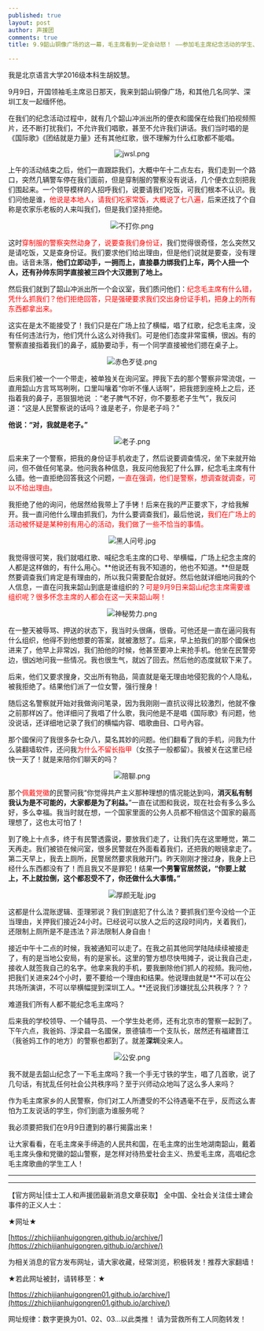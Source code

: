 ```yaml
---
published: true
layout: post
author: 声援团
comments: true
title: 9.9韶山铜像广场的这一幕，毛主席看到一定会动怒！ ——参加毛主席纪念活动的学生、工人被韶山警方扣押全过程

---     
```


我是北京语言大学2016级本科生胡姣慧。

9月9日，开国领袖毛主席忌日那天，我来到韶山铜像广场，和其他几名同学、深圳工友一起缅怀他。

在我们的纪念活动过程中，就有几个韶山冲派出所的便衣和國保在给我们拍视频照片，还不断打扰我们，不允许我们唱歌，甚至不允许我们讲话。我们当时唱的是《国际歌》《团结就是力量》还有其他红歌，很不理解为什么红歌都不能唱。

<center>

<img src="https://i.loli.net/2018/09/11/5b97ac7432bd9.png" alt="jwsl.png" title="jwsl.png" />

</center>

上午的活动结束之后，他们一直跟踪我们，大概中午十二点左右，我们走到一个路口，突然几辆警车停在我们面前，但是穿制服的警察没有说话，几个便衣立刻把我们围起来。一个领导模样的人招呼我们，说要请我们吃饭，可我们根本不认识。我们问他是谁，<font color= 'red'>他说是本地人，请我们吃家常饭，大概说了七八遍，</font>后来还找了个自称是农家乐老板的人来叫我们，但是我们坚持拒绝。

<center>
 
<img src="https://i.loli.net/2018/09/11/5b97ac6f27243.png" alt="不打你.png" title="不打你.png" />

</center>
 
这时<font color= 'red'>穿制服的警察突然动身了，说要查我们身份证，</font>我们觉得很奇怪，怎么突然又是请吃饭，又是查身份证。我们要求他们给出理由，但是他们说就是要查，没有理由。话音未落，**他们立即动手，一拥而上，直接暴力绑我们上车，两个人扭一个人，还有孙帅东同学直接被三四个大汉摁到了地上。**

然后我们就到了韶山冲派出所一个会议室，我们质问他们：<font color= 'red'>纪念毛主席有什么错，凭什么抓我们？他们拒绝回答，只是强硬要求我们交出身份证手机，把身上的所有东西都拿出来。</font>

这实在是太不能接受了！我们只是在广场上拉了横幅，唱了红歌，纪念毛主席，没有任何违法行为，他们凭什么这么对待我们。可是他们态度非常蛮横，很凶。有的警察直接指着我们的鼻子，威胁要动手，有一个同学直接被他们摁在桌子上。

<center>
 
<img src="https://i.loli.net/2018/09/11/5b97ac6ecfc3b.png" alt="赤色歹徒.png" title="赤色歹徒.png" />

</center>

后来我们被一个一个带走，被单独关在询问室。押我下去的那个警察非常流氓，一直用韶山方言骂骂咧咧，口里叫嚷着“你听不懂人话啊”，把我摁到座椅上之后，还指着我的鼻子，恶狠狠地说 ：“老子脾气不好，你不要惹老子生气”，我反问道：“这是人民警察说的话吗？谁是老子，你是老子吗？”

**他说：“对，我就是老子。”**

<center>

<img src="https://i.loli.net/2018/09/11/5b97ac732b4d4.png" alt="老子.png" title="老子.png" />

</center>

后来来了一个警察，把我的身份证手机收走了，然后说要调查情况，坐下来就开始问，但不做任何笔录。他问我各种信息，我反问他我犯了什么罪，纪念毛主席有什么错。他一直拒绝回答我这个问题，<font color= 'red'>一直在强调，他们是警察，想调查就调查，可以不给出理由。</font>

我拒绝了他的询问，他居然给我带上了手铐！后来在我的严正要求下，才给我解开。我一直问他什么理由抓我们，为什么要调查我们，最后他说，<font color= 'red'>我们在广场上的活动被怀疑是某种别有用心的活动，我们做了一些不恰当的事情。</font>

<center>
 
<img src="https://i.loli.net/2018/09/11/5b97ac671e6da.jpg" alt="黑人问号.jpg" title="黑人问号.jpg" />

</center>

我觉得很可笑，我们就唱红歌、喊纪念毛主席的口号、举横幅，广场上纪念主席的人都是这样做的，有什么用心。**他说还有我不知道的，他也不知道。**但是既然要调查我们肯定是有理由的，所以我只需要配合就好。然后他就详细地问我的个人信息，一直在问我来韶山到底是谁组织的？<font color= 'red'>可是9月9日来韶山纪念主席需要谁组织呢？很多怀念主席的人都会在这一天来韶山啊！</font>

<center>
 
<img src="https://i.loli.net/2018/09/11/5b97ac72d0744.png" alt="神秘势力.png" title="神秘势力.png" /> 

</center>

在一整天被辱骂、押送的状态下，我当时头很痛，很昏。可他还是一直在逼问我有什么组织，他得不到他想要的答案，就被激怒了。后来，早上拍我们的那个國保也进来了，他早上非常凶，我们拍他的时候，他甚至要冲上来抢手机。他坐在民警旁边，很凶地问我一些情况。我也很生气，就凶了回去。然后他的态度就软下来了。

后来，他们又要求搜身，交出所有物品，简直就是毫无理由地侵犯我的个人隐私，被我拒绝了。结果他们派了一位女警，强行搜身！

随后这名警察就开始对我做询问笔录，因为我刚刚一直抗议得比较激烈，他就不像之前那样凶了。他详细问了我唱了什么歌，我问他是不是唱《国际歌》有问题，他没说话，还详细地记录了我们的横幅内容、唱歌曲目、口号內容。

那个國保问了我很多杂七杂八，莫名其妙的问题。他们翻看了我的手机，问我为什么装翻墙软件，还问我<font color= 'red'>为什么不留长指甲</font>（女孩子一般都留）。我被关在这里已经快一天了！就是来陪你们聊天的吗？

<center>

<img src="https://i.loli.net/2018/09/11/5b97ac7305c89.png" alt="陪聊.png" title="陪聊.png" />

</center>

那个<font color= 'red'>佩戴党徽</font>的民警问我“你觉得共产主义那种理想的情况能达到吗，**消灭私有制我认为是不可能的，大家都是为了利益。**”一直在试图和我说，现在社会有多么多么好，多么幸福。我当时就在想，一个国家里面的公务人员都不相信这个国家的最高理想了，这也太可怕了！

到了晚上十点多，终于有民警透露说，要放我们走了，让我们先在这里睡觉，第二天再走。我们被锁在候问室，很多民警就在外面看着我们，还把我的眼镜拿走了。第二天早上，我去上厕所，民警居然要求我敞开门。昨天刚刚才搜过身，我身上已经什么东西都没有了！而且我又不是罪犯！结果**一个男警官居然说，“你要上就上，不上就拉倒，这个都忍受不了，你还做什么大事情。”**

<center>
 
<img src="https://i.loli.net/2018/09/11/5b97ac6795c79.jpg" alt="厚颜无耻.jpg" title="厚颜无耻.jpg" />

</center>

这都是什么混账逻辑、歪理邪说？我们到底犯了什么法？要抓我们至今没给一个正当理由，关押我们接近24小时。已经说可以放人之后的这段时间内，关着我们，还限制上厕所是不是违法？非法限制人身自由！

接近中午十二点的时候，我被通知可以走了。在我之前其他同学陆陆续续被接走了，有的是当地公安局，有的是家长。这里的警方想尽快甩摊子，说让我自己走，接收人就签我自己的名字。他拿来我的手机，要我删除他们抓人的视频。我问他，把我们关进来24个小时，要不要给一个理由和结果。他说理由就是**不可以在公共场所演讲，不可以举横幅提到深圳工人。**还说我们涉嫌扰乱公共秩序？？？

难道我们所有人都不能纪念毛主席吗？

后来我的学校领导、一个辅导员、一个学生处老师，还有北京市的警察一起到了。下午六点，我爸妈、浮梁县一名國保，景德镇市一个支队长，居然还有福建晋江（我爸妈工作的地方）的警察也都到了。就差**深圳**没来人。

<center>
 
<img src="https://i.loli.net/2018/09/11/5b97ac742e406.png" alt="公安.png" title="公安.png" />

</center>

我不就是去韶山纪念了一下毛主席吗？我一个手无寸铁的学生，唱了几首歌，说了几句话，有扰乱任何社会公共秩序吗？至于兴师动众地叫了这么多人来吗？

作为毛主席家乡的人民警察，你们对工人所遭受的不公待遇毫不在乎，反而这么害怕为工友说话的学生，你们到底为谁服务呢？

我必须要把我们在9月9日遭到的暴行揭露出来！

让大家看看，在毛主席亲手缔造的人民共和国，在毛主席的出生地湖南韶山，戴着毛主席头像和党徽的韶山警察，是怎样对待热爱社会主义、热爱毛主席，高唱纪念毛主席歌曲的学生工人！

---

---

【官方网址|佳士工人和声援团最新消息文章获取】
全中国、全社会关注佳士建会事件的正义人士：

★网址★

[https://zhichijianhuigongren.github.io/archive/](https://zhichijianhuigongren.github.io/archive/)

为相关消息的官方发布网址，请大家收藏，经常浏览，积极转发！推荐大家翻墙！

★若此网址被封，请转移至：★

[https://zhichijianhuigongren01.github.io/archive/](https://zhichijianhuigongren01.github.io/archive/)

网址规律：数字更换为01、02、03...以此类推！
请为营救所有工人同胞转发！
